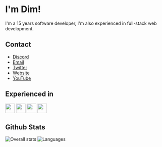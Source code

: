# I'm Dim!
I'm a 15 years software developer, I'm also experienced in full-stack web development.

## Contact
- [Discord](https://discord.gg/7sb5rpu)
- [Email](contact@dimmy.xyz)
- [Twitter](https://twitter.com/DevDim_)
- [Website](https://dimmy.xyz/)
- [YouTube](https://youtube.com/DevDim)

## Experienced in
<img src="https://image.flaticon.com/icons/png/512/152/152760.png" width="30px" height="30px">
<img src="https://cdn.iconscout.com/icon/free/png-512/javascript-2336958-1982839.png" width="30px" height="30px">
<img src="https://cdn.onlinewebfonts.com/svg/img_145824.png" width="30px" height="30px">
<img src="https://image.flaticon.com/icons/png/512/1822/1822920.png" width="30px" height="30px">

## Github Stats
![Overall stats](https://github-readme-stats.vercel.app/api?username=DimBis&theme=cobalt&show_icons=true&count_private=true)
![Languages](https://github-readme-stats.vercel.app/api/top-langs/?username=DimBis&theme=cobalt&show_icons=true&count_private=true)
